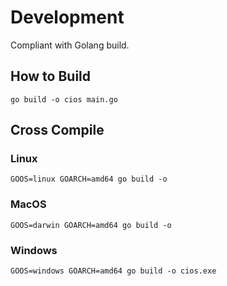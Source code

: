 # Development

Compliant with Golang build.
## How to Build

```shell
go build -o cios main.go
```

## Cross Compile

### Linux

```shell
GOOS=linux GOARCH=amd64 go build -o
```

### MacOS

```shell
GOOS=darwin GOARCH=amd64 go build -o
```

### Windows

```shell
GOOS=windows GOARCH=amd64 go build -o cios.exe
```

## 